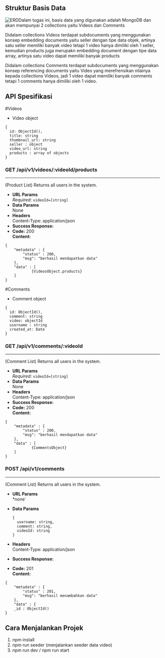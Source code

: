 ## Struktur Basis Data

![ERD](https://ik.imagekit.io/rizkysr90/Schema%20DB%20MidTerm_em5-M-hz2.jpg)Dalam tugas ini, basis data yang digunakan adalah MongoDB dan akan mempunyai 2 collections yaitu Videos dan Comments

Didalam collections Videos terdapat subdocuments yang menggunakan konsep embedding documents yaitu seller dengan tipe data objek, artinya satu seller memiliki banyak video tetapi 1 video hanya dimiliki oleh 1 seller, kemudian products juga merupakn embedding document dengan tipe data array, artinya satu video dapat memiliki banyak products

Didalam collections Comments terdapat subdocuments yang menggunakan konsep referencing documents yaitu Video yang merefrensikan nilainya kepada collections Videos, jadi 1 video dapat memiliki banyak comments tetapi 1 comments hanya dimiliki oleh 1 video.

## API Spesifikasi

#Videos

- Video object

```
{
  id: ObjectId(),
  title: string
  thumbnail_url: string
  seller : object
  video_url: string
  products : array of objects
}
```

### GET /api/v1/videos/:videoId/products

---

(Product List)
Returns all users in the system.

- **URL Params**  
  _Required:_ `videoId=[string]`
- **Data Params**  
  None
- **Headers**  
  Content-Type: application/json
- **Success Response:**
- **Code:** 200  
  **Content:**

```
{
	"metadata" : {
		"status" : 200,
		"msg": "berhasil mendapatkan data"
	},
	"data" : [
			{VideosObject.products}
	]
}
```

#Comments

- Comment object

```
{
  id: ObjectId(),
  comment: string
  video: objectId
  username : string
  created_at: Date
}
```

### GET /api/v1/comments/:videoId

---

(Comment List)
Returns all users in the system.

- **URL Params**  
  _Required:_ `videoId=[string]`
- **Data Params**  
  None
- **Headers**  
  Content-Type: application/json
- **Success Response:**
- **Code:** 200  
  **Content:**

```
{
	"metadata" : {
		"status" : 200,
		"msg": "berhasil mendapatkan data"
	},
	"data" : [
			{CommentsObject}
	]
}
```

### POST /api/v1/comments

---

(Comment List)
Returns all users in the system.

- **URL Params**  
  \*none`
- **Data Params**

  ```
  {
    username: string,
    comment: string,
    videoId: string
  }

  ```

- **Headers**  
  Content-Type: application/json
- **Success Response:**
- **Code:** 201  
  **Content:**

```
{
	"metadata" : {
		"status" : 201,
		"msg": "berhasil menambahkan data"
	},
	"data" : {
	_id : ObjectId()
}
```

## Cara Menjalankan Projek

1.  npm install
2.  npm run seeder (menjalankan seeder data video)
3.  npm run dev / npm run start
